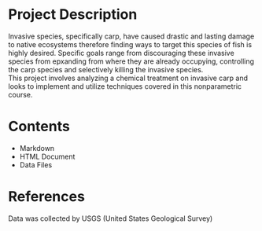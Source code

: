 # Project Description

Invasive species, specifically carp, have caused drastic and lasting damage to native ecosystems therefore finding ways to target this species of fish is highly desired. Specific goals range from discouraging these invasive species from epxanding from where they are already occupying, controlling the carp species and selectively killing the invasive species.  
This project involves analyzing a chemical treatment on invasive carp and looks to implement and utilize techniques covered in this nonparametric course. 

# Contents

* Markdown
* HTML Document
* Data Files

# References

Data was collected by USGS (United States Geological Survey)

